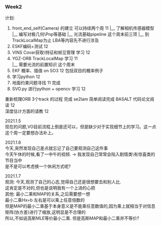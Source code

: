 
### Week2
计划:<br>
1. front_end_self(Camera) 的建立 可以持续两个周   11
   |__ 了解相机传感器模型
   |__ 编写对极几何\Pnp等基础
   |__ 光流基础pipeline                这个周末前三项
   |__ 到TrackLocalMap为止
   LBA等内容先不进行涉及
2. ESKF编码+测试 12                  
3. VINS Covar获取\特征和帧见管理 学习 12            
4. YGZ-ORB TrackLocalMap 学习 11    
   |__ 需要光流的前置知识    这个周末
5. EKF 概率、插值 on SO3 12 
   包括双目的概率例子
6. 学习python 12 
7. 地面约束问题寻找      11      完成
8. SVO.py 进行python + opencv 学习 12

重新梳理ORB 3个track 的过程     完成
se2lam                       简单阅读完成
BASALT 代码论文阅读  12           
深度估计方面的请教    12

2021.1.5<br>
现在的问题,VO目前流程上倒是还可以，但是缺少对于实现细节上的学习。这一点这个周一定要想办法补上。<br>

2021.1.6<br>
今天,突然发现自己差点就忘记了自己要观测自己这件事<br>
今天午休的时候,看了一中午的视频. -> 我发现自己常常会陷入剧情类\有惊喜类的节目当中<br>
是不是可以考虑换一个休闲方式呢?<br>

2021.1.7<br>
观测:
今天,观测了自己的心态,觉得自己还是很想要去和别人比.<br>
这肯定是不对的,但也是说明我有一个上进的心把<br>
其他:
最小二乘和MAP的关系,之后需要想一想<br>
最小二乘Hx=b 左右是可以乘上任意倍数的<br>
但是MAP的最小二乘基于本身意义是不能乘任意数值的,因为乘上就相当于对信息矩阵(协方差)进行了缩放,这明显是不合理的<br>
所以,不如说高斯MLE等价最小二乘. 但是高斯MAP和最小二乘并不等价?